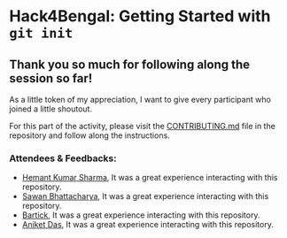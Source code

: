# Hack4Bengal: Getting Started with `git init`

## Thank you so much for following along the session so far!

As a little token of my appreciation, I want to give every participant who joined a little shoutout.

For this part of the activity, please visit the [CONTRIBUTING.md](CONTRIBUTING.md) file in the repository and follow along the instructions.

### Attendees & Feedbacks:
-   [Hemant Kumar Sharma](https://github.com/iamhks1703), It was a great experience interacting with this repository.
-   [Sawan Bhattacharya](https://github.com/kriptonian1), It was a great experience interacting with this repository.
-   [Bartick](https://github.com/bartick), It was a great experience interacting with this repository.
-   [Aniket Das](https://github.com/kodepirate), It was a great experience interacting with this repository.


